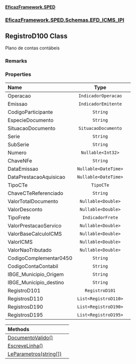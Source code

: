 #### [EficazFramework.SPED](EficazFrameworkSPED.md 'EficazFramework SPED')
### [EficazFramework.SPED.Schemas.EFD_ICMS_IPI](EficazFramework.SPED.Schemas.EFD_ICMS_IPI.md 'EficazFramework.SPED.Schemas.EFD_ICMS_IPI')

## RegistroD100 Class

Plano de contas contábeis

### Remarks
### Properties

| Name | Type | |
| :--- | :---: | :--- |
| Operacao | `IndicadorOperacao` |  |
| Emissao | `IndicadorEmitente` |  |
| CodigoParticipante | `String` |  |
| EspecieDocumento | `String` |  |
| SituacaoDocumento | `SituacaoDocumento` |  |
| Serie | `String` |  |
| SubSerie | `String` |  |
| Numero | `Nullable<Int32>` |  |
| ChaveNFe | `String` |  |
| DataEmissao | `Nullable<DateTime>` |  |
| DataPrestacaoAquisicao | `Nullable<DateTime>` |  |
| TipoCTe | `TipoCTe` |  |
| ChaveCTeReferenciado | `String` |  |
| ValorTotalDocumento | `Nullable<Double>` |  |
| ValorDesconto | `Nullable<Double>` |  |
| TipoFrete | `IndicadorFrete` |  |
| ValorPrestacaoServico | `Nullable<Double>` |  |
| ValorBaseCalculoICMS | `Nullable<Double>` |  |
| ValorICMS | `Nullable<Double>` |  |
| ValorNaoTributado | `Nullable<Double>` |  |
| CodigoComplementar0450 | `String` |  |
| CodigoContaContabil | `String` |  |
| IBGE_Municipio_Origem | `String` |  |
| IBGE_Municipio_destino | `String` |  |
| RegistroD101 | `RegistroD101` |  |
| RegistrosD110 | `List<RegistroD110>` |  |
| RegistrosD190 | `List<RegistroD190>` |  |
| RegistrosD195 | `List<RegistroD195>` |  |

| Methods | |
| :--- | :--- |
| [DocumentoValido()](EficazFramework.SPED.Schemas.EFD_ICMS_IPI/RegistroD100/DocumentoValido().md 'EficazFramework.SPED.Schemas.EFD_ICMS_IPI.RegistroD100.DocumentoValido()') | |
| [EscreveLinha()](EficazFramework.SPED.Schemas.EFD_ICMS_IPI/RegistroD100/EscreveLinha().md 'EficazFramework.SPED.Schemas.EFD_ICMS_IPI.RegistroD100.EscreveLinha()') | |
| [LeParametros(string[])](EficazFramework.SPED.Schemas.EFD_ICMS_IPI/RegistroD100/LeParametros(string[]).md 'EficazFramework.SPED.Schemas.EFD_ICMS_IPI.RegistroD100.LeParametros(string[])') | |
